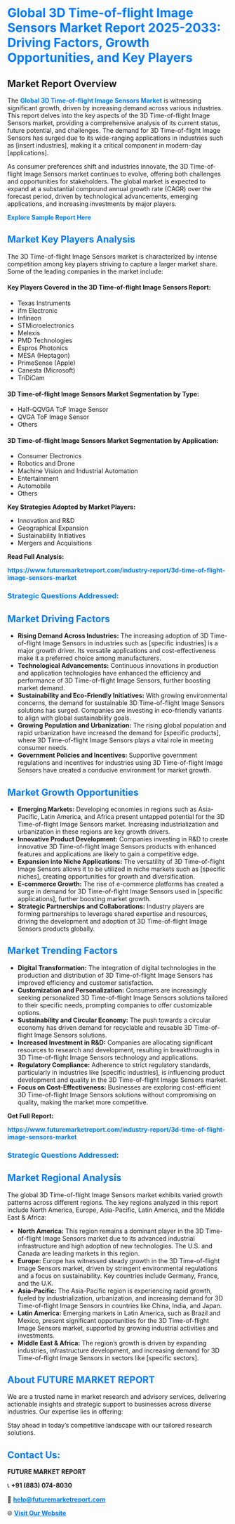 <h1 style="color: #007BFF;">Global 3D Time-of-flight Image Sensors Market Report 2025-2033: Driving Factors, Growth Opportunities, and Key Players</h1>

<section id="overview">
<h2>Market Report Overview</h2>
<p>The <a href="https://www.futuremarketreport.com/industry-report/3d-time-of-flight-image-sensors-market" style="color: #007BFF; text-decoration: none;"><strong>Global 3D Time-of-flight Image Sensors Market</strong></a> is witnessing significant growth, driven by increasing demand across various industries. This report delves into the key aspects of the 3D Time-of-flight Image Sensors market, providing a comprehensive analysis of its current status, future potential, and challenges. The demand for 3D Time-of-flight Image Sensors has surged due to its wide-ranging applications in industries such as [insert industries], making it a critical component in modern-day [applications].</p>
<p>As consumer preferences shift and industries innovate, the 3D Time-of-flight Image Sensors market continues to evolve, offering both challenges and opportunities for stakeholders. The global market is expected to expand at a substantial compound annual growth rate (CAGR) over the forecast period, driven by technological advancements, emerging applications, and increasing investments by major players.</p>
</section>

<section id="overview">
<p><a href="https://www.futuremarketreport.com/request-sample/reportId=75899" style="color: #007BFF; text-decoration: none;"><strong>Explore Sample Report Here</strong></a></p>
</section>

<section id="key-players">
<h2 style="color: #007BFF;">Market Key Players Analysis</h2>
<p>The 3D Time-of-flight Image Sensors market is characterized by intense competition among key players striving to capture a larger market share. Some of the leading companies in the market include:</p>
<h4>Key Players Covered in the 3D Time-of-flight Image Sensors Report:</h4>
<ul><li>Texas Instruments</li><li>ifm Electronic</li><li>Infineon</li><li>STMicroelectronics</li><li>Melexis</li><li>PMD Technologies</li><li>Espros Photonics</li><li>MESA (Heptagon)</li><li>PrimeSense (Apple)</li><li>Canesta (Microsoft)</li><li>TriDiCam</li></ul>
<h4>3D Time-of-flight Image Sensors Market Segmentation by Type:</h4>
<ul><li>Half-QQVGA ToF Image Sensor</li><li>QVGA ToF Image Sensor</li><li>Others</li></ul>

<h4>3D Time-of-flight Image Sensors Market Segmentation by Application:</h4>
<ul><li>Consumer Electronics</li><li>Robotics and Drone</li><li>Machine Vision and Industrial Automation</li><li>Entertainment</li><li>Automobile</li><li>Others</li></ul>
<p><strong>Key Strategies Adopted by Market Players:</strong></p>
<ul>
<li>Innovation and R&D</li>
<li>Geographical Expansion</li>
<li>Sustainability Initiatives</li>
<li>Mergers and Acquisitions</li>
</ul>
</section>

<section>
<p><strong>Read Full Analysis: </strong></p><a href="https://www.futuremarketreport.com/industry-report/3d-time-of-flight-image-sensors-market" style="color: #007BFF; text-decoration: none;"><strong>https://www.futuremarketreport.com/industry-report/3d-time-of-flight-image-sensors-market</strong></a>
<h3 style="color: #007BFF;">Strategic Questions Addressed:</h3>
</section>

<section id="driving-factors">
<h2 style="color: #007BFF;">Market Driving Factors</h2>
<ul>
<li><strong>Rising Demand Across Industries:</strong> The increasing adoption of 3D Time-of-flight Image Sensors in industries such as [specific industries] is a major growth driver. Its versatile applications and cost-effectiveness make it a preferred choice among manufacturers.</li>
<li><strong>Technological Advancements:</strong> Continuous innovations in production and application technologies have enhanced the efficiency and performance of 3D Time-of-flight Image Sensors, further boosting market demand.</li>
<li><strong>Sustainability and Eco-Friendly Initiatives:</strong> With growing environmental concerns, the demand for sustainable 3D Time-of-flight Image Sensors solutions has surged. Companies are investing in eco-friendly variants to align with global sustainability goals.</li>
<li><strong>Growing Population and Urbanization:</strong> The rising global population and rapid urbanization have increased the demand for [specific products], where 3D Time-of-flight Image Sensors plays a vital role in meeting consumer needs.</li>
<li><strong>Government Policies and Incentives:</strong> Supportive government regulations and incentives for industries using 3D Time-of-flight Image Sensors have created a conducive environment for market growth.</li>
</ul>
</section>

<section id="growth-opportunities">
<h2 style="color: #007BFF;">Market Growth Opportunities</h2>
<ul>
<li><strong>Emerging Markets:</strong> Developing economies in regions such as Asia-Pacific, Latin America, and Africa present untapped potential for the 3D Time-of-flight Image Sensors market. Increasing industrialization and urbanization in these regions are key growth drivers.</li>
<li><strong>Innovative Product Development:</strong> Companies investing in R&D to create innovative 3D Time-of-flight Image Sensors products with enhanced features and applications are likely to gain a competitive edge.</li>
<li><strong>Expansion into Niche Applications:</strong> The versatility of 3D Time-of-flight Image Sensors allows it to be utilized in niche markets such as [specific niches], creating opportunities for growth and diversification.</li>
<li><strong>E-commerce Growth:</strong> The rise of e-commerce platforms has created a surge in demand for 3D Time-of-flight Image Sensors used in [specific applications], further boosting market growth.</li>
<li><strong>Strategic Partnerships and Collaborations:</strong> Industry players are forming partnerships to leverage shared expertise and resources, driving the development and adoption of 3D Time-of-flight Image Sensors products globally.</li>
</ul>
</section>

<section id="trending-factors">
<h2 style="color: #007BFF;">Market Trending Factors</h2>
<ul>
<li><strong>Digital Transformation:</strong> The integration of digital technologies in the production and distribution of 3D Time-of-flight Image Sensors has improved efficiency and customer satisfaction.</li>
<li><strong>Customization and Personalization:</strong> Consumers are increasingly seeking personalized 3D Time-of-flight Image Sensors solutions tailored to their specific needs, prompting companies to offer customizable options.</li>
<li><strong>Sustainability and Circular Economy:</strong> The push towards a circular economy has driven demand for recyclable and reusable 3D Time-of-flight Image Sensors solutions.</li>
<li><strong>Increased Investment in R&D:</strong> Companies are allocating significant resources to research and development, resulting in breakthroughs in 3D Time-of-flight Image Sensors technology and applications.</li>
<li><strong>Regulatory Compliance:</strong> Adherence to strict regulatory standards, particularly in industries like [specific industries], is influencing product development and quality in the 3D Time-of-flight Image Sensors market.</li>
<li><strong>Focus on Cost-Effectiveness:</strong> Businesses are exploring cost-efficient 3D Time-of-flight Image Sensors solutions without compromising on quality, making the market more competitive.</li>
</ul>
</section>

<section>
<p><strong>Get Full Report: </strong></p><a href="https://www.futuremarketreport.com/industry-report/3d-time-of-flight-image-sensors-market" style="color: #007BFF; text-decoration: none;"><strong>https://www.futuremarketreport.com/industry-report/3d-time-of-flight-image-sensors-market</strong></a>
<h3 style="color: #007BFF;">Strategic Questions Addressed:</h3>
</section>


<section id="regional-analysis">
<h2 style="color: #007BFF;">Market Regional Analysis</h2>
<p>The global 3D Time-of-flight Image Sensors market exhibits varied growth patterns across different regions. The key regions analyzed in this report include North America, Europe, Asia-Pacific, Latin America, and the Middle East & Africa:</p>
<ul>
<li><strong>North America:</strong> This region remains a dominant player in the 3D Time-of-flight Image Sensors market due to its advanced industrial infrastructure and high adoption of new technologies. The U.S. and Canada are leading markets in this region.</li>
<li><strong>Europe:</strong> Europe has witnessed steady growth in the 3D Time-of-flight Image Sensors market, driven by stringent environmental regulations and a focus on sustainability. Key countries include Germany, France, and the U.K.</li>
<li><strong>Asia-Pacific:</strong> The Asia-Pacific region is experiencing rapid growth, fueled by industrialization, urbanization, and increasing demand for 3D Time-of-flight Image Sensors in countries like China, India, and Japan.</li>
<li><strong>Latin America:</strong> Emerging markets in Latin America, such as Brazil and Mexico, present significant opportunities for the 3D Time-of-flight Image Sensors market, supported by growing industrial activities and investments.</li>
<li><strong>Middle East & Africa:</strong> The region’s growth is driven by expanding industries, infrastructure development, and increasing demand for 3D Time-of-flight Image Sensors in sectors like [specific sectors].</li>
</ul>
</section>

<footer>
<h2 style="color: #007BFF;">About FUTURE MARKET REPORT</h2>
<p>We are a trusted name in market research and advisory services, delivering actionable insights and strategic support to businesses across diverse industries. Our expertise lies in offering:</p>

<p>Stay ahead in today’s competitive landscape with our tailored research solutions.</p>

<h2 style="color: #007BFF;">Contact Us:</h2>
<p><strong>FUTURE MARKET REPORT</strong></p>
<p>📞 <strong>+91 (883) 074-8030</strong></p>
<p>📧 <strong><a href="mailto:help@futuremarketreport.com" style="color: #007BFF;">help@futuremarketreport.com</a></strong></p>
<p>🌐 <strong><a href="https://www.futuremarketreport.com/" style="color: #007BFF;">Visit Our Website</a></strong></p>
</footer>
